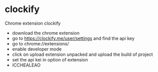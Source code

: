 # clockify
Chrome extension clockify

- download the chrome extension
- go to https://clockify.me/user/settings and find the api key
- go to chrome://extensions/
- enable developer mode
- click on upload extension unpacked and upload the build of project
- set the api kei in option of extension
- ICCHEALEAO
